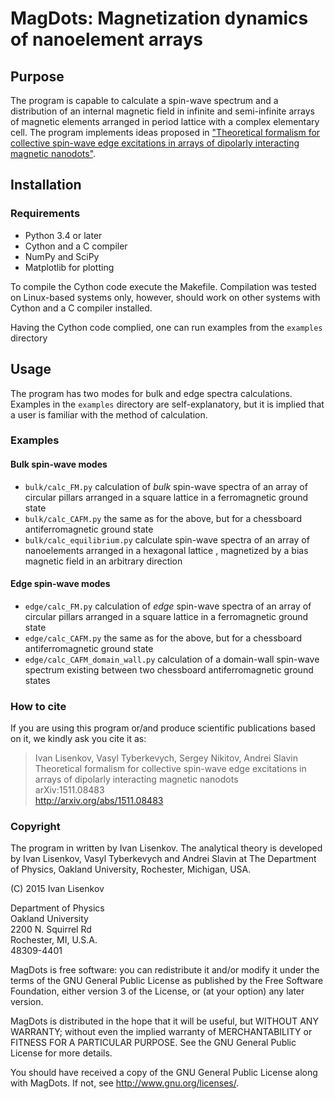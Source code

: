 # MagDots: Magnetization dynamics of nanoelement arrays

## Purpose

The program is capable to calculate a spin-wave spectrum and a distribution of an internal magnetic
field in infinite and semi-infinite arrays of magnetic elements arranged in period lattice with a
complex elementary cell. The program implements ideas proposed in ["Theoretical formalism for
collective spin-wave edge excitations in arrays of dipolarly interacting magnetic
nanodots"](http://arxiv.org/abs/1511.08483).

## Installation

### Requirements
* Python 3.4 or later
* Cython and a C compiler
* NumPy and SciPy
* Matplotlib for plotting

To compile the Cython code execute the Makefile. Compilation was tested on Linux-based systems only,
however, should work on other systems with Cython and a C compiler installed. 

Having the Cython code complied, one can run examples from the `examples` directory

## Usage

The program has two modes for bulk and edge spectra calculations. Examples in the `examples`
directory are self-explanatory, but it is implied that a user is familiar with the method of calculation.

### Examples

#### Bulk spin-wave modes
* `bulk/calc_FM.py` calculation of *bulk* spin-wave spectra of an array of circular pillars arranged in a
  square lattice in a ferromagnetic ground state
* `bulk/calc_CAFM.py` the same as for the above, but for a chessboard antiferromagnetic ground state
* `bulk/calc_equilibrium.py` calculate spin-wave spectra of an array of nanoelements arranged in a
  hexagonal lattice , magnetized by a bias magnetic field in an arbitrary direction

#### Edge spin-wave modes
* `edge/calc_FM.py` calculation of *edge* spin-wave spectra of an array of circular pillars arranged in a
  square lattice in a ferromagnetic ground state
* `edge/calc_CAFM.py` the same as for the above, but for a chessboard antiferromagnetic ground state
* `edge/calc_CAFM_domain_wall.py` calculation of a domain-wall spin-wave spectrum existing between
  two chessboard antiferromagnetic ground states

### How to cite 

If you are using this program or/and produce scientific publications based on it,
we kindly ask you cite it as:

> Ivan Lisenkov, Vasyl Tyberkevych, Sergey Nikitov, Andrei Slavin  
> Theoretical formalism for collective spin-wave edge excitations in arrays of dipolarly interacting magnetic nanodots  
> arXiv:1511.08483  
> http://arxiv.org/abs/1511.08483


### Copyright

The program in written by Ivan Lisenkov. The analytical theory is developed by Ivan Lisenkov, Vasyl
Tyberkevych and Andrei Slavin at The Department of Physics, Oakland University, Rochester, Michigan, USA.

(C) 2015 Ivan Lisenkov

Department of Physics  
Oakland University  
2200 N. Squirrel Rd  
Rochester, MI, U.S.A.  
48309-4401

MagDots is free software: you can redistribute it and/or modify
it under the terms of the GNU General Public License as published by
the Free Software Foundation, either version 3 of the License, or
(at your option) any later version.

MagDots is distributed in the hope that it will be useful,
but WITHOUT ANY WARRANTY; without even the implied warranty of
MERCHANTABILITY or FITNESS FOR A PARTICULAR PURPOSE.  See the
GNU General Public License for more details.

You should have received a copy of the GNU General Public License
along with MagDots.  If not, see <http://www.gnu.org/licenses/>.



